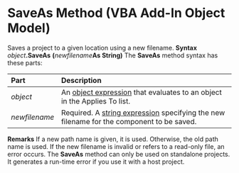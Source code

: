 
# SaveAs Method (VBA Add-In Object Model)



Saves a project to a given location using a new filename.
 **Syntax**
 _object_**.SaveAs** **(**_newfilename_**As String)**
The  **SaveAs** method syntax has these parts:


|**Part**|**Description**|
|:-----|:-----|
| _object_|An [object expression](b8bdf64f-5920-1ae9-16d0-b26d09524a30.md) that evaluates to an object in the Applies To list.|
| _newfilename_|Required. A [string expression](b8bdf64f-5920-1ae9-16d0-b26d09524a30.md) specifying the new filename for the component to be saved.|
 **Remarks**
If a new path name is given, it is used. Otherwise, the old path name is used. If the new filename is invalid or refers to a read-only file, an error occurs.
The  **SaveAs** method can only be used on standalone projects. It generates a run-time error if you use it with a host project.
